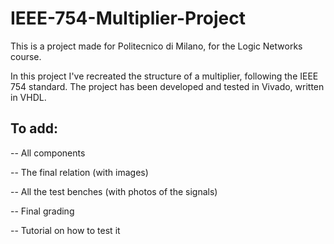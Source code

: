 # IEEE-754-Multiplier-Project
This is a project made for Politecnico di Milano, for the Logic Networks course.

In this project I've recreated the structure of a multiplier, following the IEEE 754 standard.
The project has been developed and tested in Vivado, written in VHDL.
## To add:

-- All components

-- The final relation (with images)

-- All the test benches (with photos of the signals)

-- Final grading

-- Tutorial on how to test it
